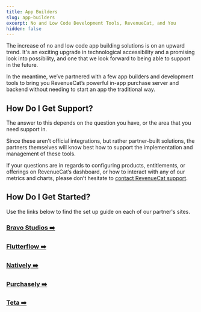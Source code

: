 ```yaml
---
title: App Builders
slug: app-builders
excerpt: No and Low Code Development Tools, RevenueCat, and You
hidden: false
---
```


The increase of no and low code app building solutions is on an upward trend. It's an exciting upgrade in technological accessibility and a promising look into possibility, and one that we look forward to being able to support in the future.

In the meantime, we’ve partnered with a few app builders and development tools to bring you RevenueCat’s powerful in-app purchase server and backend without needing to start an app the traditional way.

## How Do I Get Support?

The answer to this depends on the question you have, or the area that you need support in.

Since these aren’t official integrations, but rather partner-built solutions, the partners themselves will know best how to support the implementation and management of these tools.

If your questions are in regards to configuring products, entitlements, or offerings on RevenueCat’s dashboard, or how to interact with any of our metrics and charts, please don’t hesitate to [contact RevenueCat support](https://app.revenuecat.com/settings/support).

## How Do I Get Started?

Use the links below to find the set up guide on each of our partner's sites.

### [Bravo Studios ➡️](https://docs.bravostudio.app/integrations/in-app-purchases-and-subscriptions-revenuecat)

### [Flutterflow ➡️](https://docs.flutterflow.io/settings-and-integrations/in-app-purchases-and-subscriptions/revenuecat)

### [Natively ➡️](https://docs.buildnatively.com/guides/setup-revenuecat-app)

### [Purchasely ➡️](https://docs.purchasely.com/quick-start-1/purchasely-with-revenuecat)

### [Teta ➡️](https://docs.teta.so/teta-docs/teta-introduction/dashboard/settings/integrations/revenuecat)

